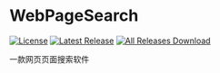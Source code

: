 # WebPageSearch

[![License](https://img.shields.io/github/license/pansong291/WebPageSearch.svg)](LICENSE)
[![Latest Release](https://img.shields.io/github/release/pansong291/WebPageSearch.svg)](../../releases)
[![All Releases Download](https://img.shields.io/github/downloads/pansong291/WebPageSearch/total.svg)](../../releases)

一款网页页面搜索软件
